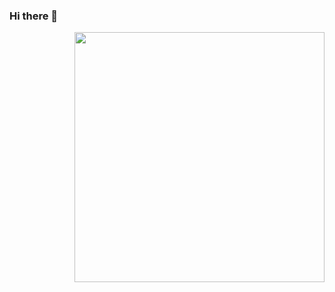 ### Hi there 👋

[<img align="right" width="400" src="https://github-readme-stats.vercel.app/api?username=guobang-yoo&show_icons=true"/>](https://github.com/anuraghazra/github-readme-stats)


<!--
**guobang-yoo/guobang-yoo** is a ✨ _special_ ✨ repository because its `README.md` (this file) appears on your GitHub profile.

Here are some ideas to get you started:

- 🔭 I’m currently working on ...
- 🌱 I’m currently learning ...
- 👯 I’m looking to collaborate on ...
- 🤔 I’m looking for help with ...
- 💬 Ask me about ...
- 📫 How to reach me: ...
- 😄 Pronouns: ...
- ⚡ Fun fact: ...
-->
